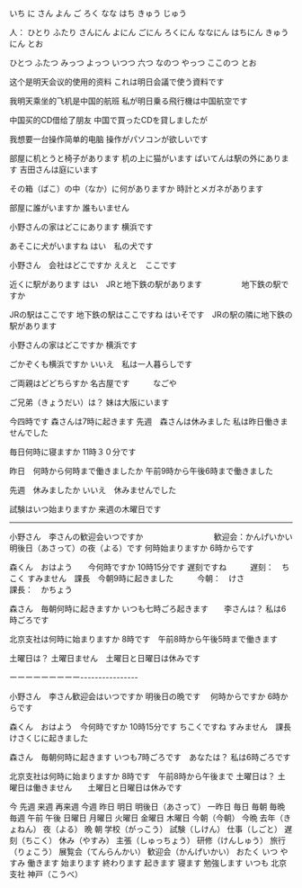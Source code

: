 いち
に
さん
よん
ご
ろく
なな
はち
きゅう
じゅう

人：
ひとり
ふたり
さんにん
よにん
ごにん
ろくにん
ななにん
はちにん
きゅうにん
とお


ひとつ
ふたつ
みっつ
よっつ
いつつ
六つ
なのつ
やっつ
ここのつ
とお


这个是明天会议的使用的资料
これは明日会議で使う資料です


我明天乘坐的飞机是中国的航班
私が明日乗る飛行機は中国航空です

中国买的CD借给了朋友
中国で買ったCDを貸しましたが

我想要一台操作简单的电脑
操作がパソコンが欲しいです


部屋に机とうと椅子があります
机の上に猫がいます
ばいてんは駅の外にあります
吉田さんは庭にいます


その箱（ばこ）の中（なか）に何がありますか
時計とメガネがあります

部屋に誰がいますか
誰もいません

小野さんの家はどこにあります
横浜です

あそこに犬がいますね
はい　私の犬です

小野さん　会社はどこですか
ええと　ここです

近くに駅があります
はい　JRと地下鉄の駅があります　　　　　地下鉄の駅ですか

JRの駅はここです
地下鉄の駅はここですね
はいそです　JRの駅の隣に地下鉄の駅があります

小野さんの家はどこですか
横浜です

ごかぞくも横浜ですか
いいえ　私は一人暮らしです

ご両親はどどちらすか
名古屋です　　　なごや

ご兄弟（きょうだい）は？
妹は大阪にいます


今四時です
森さんは7時に起きます
先週　森さんは休みました
私は昨日働きませんでした


毎日何時に寝ますか
11時３０分です

昨日　何時から何時まで働きましたか
午前9時から午後6時まで働きました

先週　休みましたか
いいえ　休みませんでした

試験はいつ始まりますか
来週の木曜日です

-----------------------------

小野さん　李さんの歓迎会いつですか　　　　　　　　　歓迎会：かんげいかい
明後日（あさって）の夜（よる）です
何時始まりますか
6時からです

森くん　おはよう　　今何時ですか
10時15分です
遅刻ですね　　　遅刻：　ちこく
すみません　課長　今朝9時に起きました　　　今朝：　けさ　　　　　　課長：　かちょう

森さん　毎朝何時に起きますか
いつも七時ごろ起きます　　李さんは？
私は6時ごろです

北京支社は何時に始まりますか
8時です　午前8時から午後5時まで働きます

土曜日は？
土曜日ません　土曜日と日曜日は休みです


ーーーーーーーーー----------------

小野さん　李さん歓迎会はいつですか
明後日の晩です　
何時からですか
6時からです

森くん　おはよう　今何時ですか
10時15分です
ちこくですね
すみません　課長　けさくじに起きました

森さん　毎朝何時に起きます
いつも7時ごろです　あなたは？
私は6時ごろです

北京支社は何時に始まりますか
8時です　午前8時から午後まで
土曜日は？
土曜日は働きません　　土曜日と日曜日は休みです


今
先週
来週
再来週
今週
昨日
明日
明後日（あさって）
一昨日
毎日
毎朝
毎晩
毎週
午前
午後
日曜日
月曜日
火曜日
金曜日
木曜日
今朝（今朝）
今晩
去年（きょねん）
夜（よる）
晩
朝
学校（がっこう）
試験（しけん）
仕事（しごと）
遅刻（ちこく）
休み（やすみ）
主張（しゅっちょう）
研修（けんしゅう）
旅行（りょこう）
展覧会（てんらんかい）
歓迎会（かんげいかい）
おたく
いつ
やすみ
働きます
始まります
終わります
起きます
寝ます
勉強します
いつも
北京支社
神戸（こうべ）









